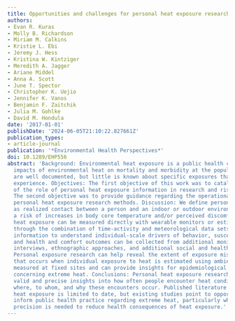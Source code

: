 ```yaml
---
title: Opportunities and challenges for personal heat exposure research
authors:
- Evan R. Kuras
- Molly B. Richardson
- Miriam M. Calkins
- Kristie L. Ebi
- Jeremy J. Hess
- Kristina W. Kintziger
- Meredith A. Jagger
- Ariane Middel
- Anna A. Scott
- June T. Spector
- Christopher K. Uejio
- Jennifer K. Vanos
- Benjamin F. Zaitchik
- Julia M. Gohlke
- David M. Hondula
date: '2017-01-01'
publishDate: '2024-06-05T21:10:22.827661Z'
publication_types:
- article-journal
publication: '*Environmental Health Perspectives*'
doi: 10.1289/EHP556
abstract: 'Background: Environmental heat exposure is a public health concern. The
  impacts of environmental heat on mortality and morbidity at the population scale
  are well documented, but little is known about specific exposures that individuals
  experience. Objectives: The first objective of this work was to catalyze discussion
  of the role of personal heat exposure information in research and risk assessment.
  The second objective was to provide guidance regarding the operationalization of
  personal heat exposure research methods. Discussion: We define personal heat exposure
  as realized contact between a person and an indoor or outdoor environment that poses
  a risk of increases in body core temperature and/or perceived discomfort. Personal
  heat exposure can be measured directly with wearable monitors or estimated indirectly
  through the combination of time-activity and meteorological data sets. Complementary
  information to understand individual-scale drivers of behavior, susceptibility,
  and health and comfort outcomes can be collected from additional monitors, surveys,
  interviews, ethnographic approaches, and additional social and health data sets.
  Personal exposure research can help reveal the extent of exposure misclassification
  that occurs when individual exposure to heat is estimated using ambient temperature
  measured at fixed sites and can provide insights for epidemiological risk assessment
  concerning extreme heat. Conclusions: Personal heat exposure research provides more
  valid and precise insights into how often people encounter heat conditions and when,
  where, to whom, and why these encounters occur. Published literature on personal
  heat exposure is limited to date, but existing studies point to opportunities to
  inform public health practice regarding extreme heat, particularly where fine-scale
  precision is needed to reduce health consequences of heat exposure.'
---
```

